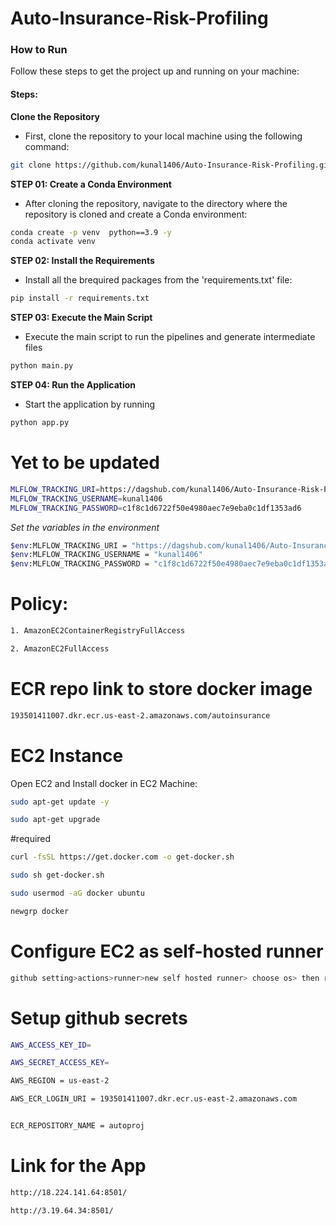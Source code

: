 # Auto-Insurance-Risk-Profiling

### How to Run

Follow these steps to get the project up and running on your machine:

#### Steps:

**Clone the Repository**
- First, clone the repository to your local machine using the following command:

```bash
git clone https://github.com/kunal1406/Auto-Insurance-Risk-Profiling.git
```

**STEP 01: Create a Conda Environment**
- After cloning the repository, navigate to the directory where the repository is cloned and create a Conda environment:
```bash
conda create -p venv  python==3.9 -y 
conda activate venv
```
**STEP 02: Install the Requirements**
- Install all the brequired packages from the 'requirements.txt' file:
```bash
pip install -r requirements.txt
```

**STEP 03: Execute the Main Script**
- Execute the main script to run the pipelines and generate intermediate files
```bash
python main.py
```

**STEP 04: Run the Application**
- Start the application by running
```bash
python app.py
```

# Yet to be updated
```bash
MLFLOW_TRACKING_URI=https://dagshub.com/kunal1406/Auto-Insurance-Risk-Profiling.mlflow
MLFLOW_TRACKING_USERNAME=kunal1406
MLFLOW_TRACKING_PASSWORD=c1f8c1d6722f50e4980aec7e9eba0c1df1353ad6
```
*Set the variables in the environment*

```bash
$env:MLFLOW_TRACKING_URI = "https://dagshub.com/kunal1406/Auto-Insurance-Risk-Profiling.mlflow"
$env:MLFLOW_TRACKING_USERNAME = "kunal1406"
$env:MLFLOW_TRACKING_PASSWORD = "c1f8c1d6722f50e4980aec7e9eba0c1df1353ad6"
```
# Policy:
```bash
1. AmazonEC2ContainerRegistryFullAccess

2. AmazonEC2FullAccess
```

# ECR repo link to store docker image
```bash
193501411007.dkr.ecr.us-east-2.amazonaws.com/autoinsurance
```
# EC2 Instance

Open EC2 and Install docker in EC2 Machine:
```bash
sudo apt-get update -y

sudo apt-get upgrade
```
#required
```bash
curl -fsSL https://get.docker.com -o get-docker.sh

sudo sh get-docker.sh

sudo usermod -aG docker ubuntu

newgrp docker
```
# Configure EC2 as self-hosted runner
```bash
github setting>actions>runner>new self hosted runner> choose os> then run command one by one
```
# Setup github secrets
```bash
AWS_ACCESS_KEY_ID=

AWS_SECRET_ACCESS_KEY=

AWS_REGION = us-east-2

AWS_ECR_LOGIN_URI = 193501411007.dkr.ecr.us-east-2.amazonaws.com


ECR_REPOSITORY_NAME = autoproj
```
# Link for the App
```bash
http://18.224.141.64:8501/

http://3.19.64.34:8501/
```
